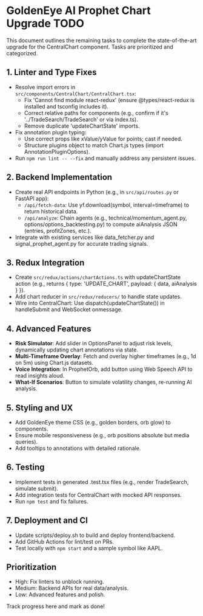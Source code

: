 # GoldenEye AI Prophet Chart Upgrade TODO

This document outlines the remaining tasks to complete the state-of-the-art upgrade for the CentralChart component. Tasks are prioritized and categorized.

## 1. Linter and Type Fixes
- Resolve import errors in `src/components/CentralChart/CentralChart.tsx`:
  - Fix 'Cannot find module react-redux' (ensure @types/react-redux is installed and tsconfig includes it).
  - Correct relative paths for components (e.g., confirm if it's '../TradeSearch/TradeSearch' or via index.ts).
  - Remove duplicate 'updateChartState' imports.
- Fix annotation plugin typing:
  - Use correct props like xValue/yValue for points; cast if needed.
  - Structure plugins object to match Chart.js types (import AnnotationPluginOptions).
- Run `npm run lint -- --fix` and manually address any persistent issues.

## 2. Backend Implementation
- Create real API endpoints in Python (e.g., in `src/api/routes.py` or FastAPI app):
  - `/api/fetch-data`: Use yf.download(symbol, interval=timeframe) to return historical data.
  - `/api/analyze`: Chain agents (e.g., technical/momentum_agent.py, options/options_backtesting.py) to compute aiAnalysis JSON (entries, profitZones, etc.).
- Integrate with existing services like data_fetcher.py and signal_prophet_agent.py for accurate trading signals.

## 3. Redux Integration
- Create `src/redux/actions/chartActions.ts` with updateChartState action (e.g., returns { type: 'UPDATE_CHART', payload: { data, aiAnalysis } }).
- Add chart reducer in `src/redux/reducers/` to handle state updates.
- Wire into CentralChart: Use dispatch(updateChartState()) in handleSubmit and WebSocket onmessage.

## 4. Advanced Features
- **Risk Simulator**: Add slider in OptionsPanel to adjust risk levels, dynamically updating chart annotations via state.
- **Multi-Timeframe Overlay**: Fetch and overlay higher timeframes (e.g., 1d on 5m) using Chart.js datasets.
- **Voice Integration**: In ProphetOrb, add button using Web Speech API to read insights aloud.
- **What-If Scenarios**: Button to simulate volatility changes, re-running AI analysis.

## 5. Styling and UX
- Add GoldenEye theme CSS (e.g., golden borders, orb glow) to components.
- Ensure mobile responsiveness (e.g., orb positions absolute but media queries).
- Add tooltips to annotations with detailed rationale.

## 6. Testing
- Implement tests in generated .test.tsx files (e.g., render TradeSearch, simulate submit).
- Add integration tests for CentralChart with mocked API responses.
- Run `npm test` and fix failures.

## 7. Deployment and CI
- Update scripts/deploy.sh to build and deploy frontend/backend.
- Add GitHub Actions for lint/test on PRs.
- Test locally with `npm start` and a sample symbol like AAPL.

## Prioritization
- High: Fix linters to unblock running.
- Medium: Backend APIs for real data/analysis.
- Low: Advanced features and polish.

Track progress here and mark as done!
